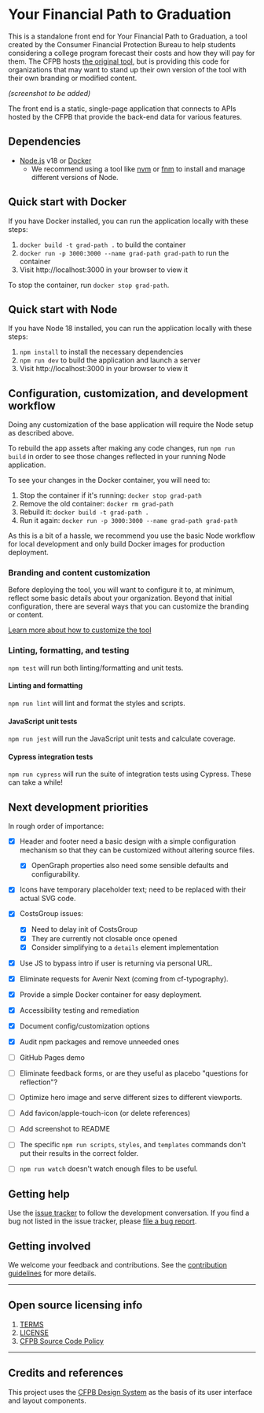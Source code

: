 # Your Financial Path to Graduation

This is a standalone front end for Your Financial Path to Graduation,
a tool created by the Consumer Financial Protection Bureau
to help students considering a college program forecast their costs
and how they will pay for them.
The CFPB hosts
[the original tool](https://www.consumerfinance.gov/paying-for-college/your-financial-path-to-graduation/), but is providing this code for organizations that may want to
stand up their own version of the tool with their own branding or modified content.

_(screenshot to be added)_

The front end is a static, single-page application
that connects to APIs hosted by the CFPB
that provide the back-end data for various features.


## Dependencies

- [Node.js](https://nodejs.org/) v18 or [Docker](https://www.docker.com/)
  - We recommend using a tool like [nvm](https://github.com/nvm-sh/nvm)
    or [fnm](https://github.com/Schniz/fnm)
    to install and manage different versions of Node.


## Quick start with Docker

If you have Docker installed, you can run the application locally with these steps:

1. `docker build -t grad-path .` to build the container
1. `docker run -p 3000:3000 --name grad-path grad-path` to run the container
1. Visit http://localhost:3000 in your browser to view it

To stop the container, run `docker stop grad-path`.

## Quick start with Node

If you have Node 18 installed, you can run the application locally with these steps:

1. `npm install` to install the necessary dependencies
1. `npm run dev` to build the application and launch a server
1. Visit http://localhost:3000 in your browser to view it


## Configuration, customization, and development workflow

Doing any customization of the base application
will require the Node setup as described above.

To rebuild the app assets after making any code changes, run `npm run build`
in order to see those changes reflected in your running Node application.

To see your changes in the Docker container, you will need to:
1. Stop the container if it's running: `docker stop grad-path`
1. Remove the old container: `docker rm grad-path`
1. Rebuild it: `docker build -t grad-path .`
1. Run it again: `docker run -p 3000:3000 --name grad-path grad-path`

As this is a bit of a hassle, we recommend you use the basic Node workflow
for local development and only build Docker images for production deployment.

### Branding and content customization

Before deploying the tool, you will want to configure it to,
at minimum, reflect some basic details about your organization.
Beyond that initial configuration, there are several ways that
you can customize the branding or content.

[Learn more about how to customize the tool](CUSTOMIZATION.md)


### Linting, formatting, and testing

`npm test` will run both linting/formatting and unit tests.

#### Linting and formatting

`npm run lint` will lint and format the styles and scripts.

#### JavaScript unit tests

`npm run jest` will run the JavaScript unit tests and calculate coverage.

#### Cypress integration tests

`npm run cypress` will run the suite of integration tests using Cypress.
These can take a while!


## Next development priorities

In rough order of importance:

- [x] Header and footer need a basic design with a simple configuration mechanism so that they can be customized without altering source files.
  - [x] OpenGraph properties also need some sensible defaults and configurability.
- [x] Icons have temporary placeholder text; need to be replaced with their actual SVG code.
- [x] CostsGroup issues:
  - [x] Need to delay init of CostsGroup
  - [x] They are currently not closable once opened
  - [x] Consider simplifying to a `details` element implementation
- [x] Use JS to bypass intro if user is returning via personal URL.
- [x] Eliminate requests for Avenir Next (coming from cf-typography).
- [x] Provide a simple Docker container for easy deployment.
- [x] Accessibility testing and remediation
- [x] Document config/customization options
- [x] Audit npm packages and remove unneeded ones
- [ ] GitHub Pages demo
- [ ] Eliminate feedback forms, or are they useful as placebo "questions for reflection"?
- [ ] Optimize hero image and serve different sizes to different viewports.
- [ ] Add favicon/apple-touch-icon (or delete references)
- [ ] Add screenshot to README
- [ ] The specific `npm run scripts`, `styles`, and `templates` commands don't put their results in the correct folder.
- [ ] `npm run watch` doesn't watch enough files to be useful.


## Getting help

Use the [issue tracker](https://github.com/cfpb/grad-path/issues)
to follow the development conversation.
If you find a bug not listed in the issue tracker,
please [file a bug report](https://github.com/cfpb/grad-path/issues/new).


## Getting involved

We welcome your feedback and contributions.
See the [contribution guidelines](CONTRIBUTING.md) for more details.

---

## Open source licensing info

1. [TERMS](TERMS.md)
2. [LICENSE](LICENSE)
3. [CFPB Source Code Policy](https://github.com/cfpb/source-code-policy/)

---

## Credits and references

This project uses the [CFPB Design System](https://cfpb.github.io/design-system/)
as the basis of its user interface and layout components.
